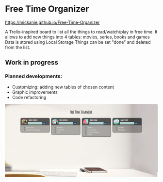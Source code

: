 # Free Time Organizer

https://mickanie.github.io/Free-Time-Organizer


A Trello-inspired board to list all the things to read/watch/play in free time.
It allows to add new things into 4 tables: movies, series, books and games
Data is stored using Local Storage
Things can be set "done" and deleted from the list.

## Work in progress
### Planned developments: 
- Customizing: adding new tables of chosen content
- Graphic improvements
- Code refactoring

![alt text](https://raw.githubusercontent.com/Mickanie/Free-Time-Organizer/master/img/page.jpg)
